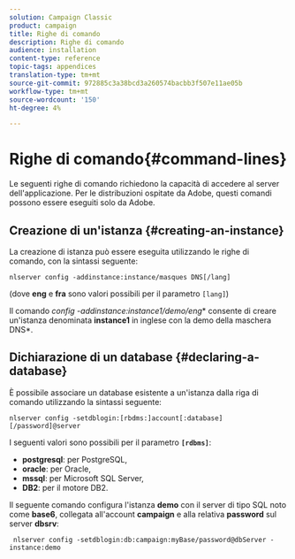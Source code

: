 ```yaml
---
solution: Campaign Classic
product: campaign
title: Righe di comando
description: Righe di comando
audience: installation
content-type: reference
topic-tags: appendices
translation-type: tm+mt
source-git-commit: 972885c3a38bcd3a260574bacbb3f507e11ae05b
workflow-type: tm+mt
source-wordcount: '150'
ht-degree: 4%

---
```



# Righe di comando{#command-lines}

Le seguenti righe di comando richiedono la capacità di accedere al server dell&#39;applicazione. Per le distribuzioni ospitate da  Adobe, questi comandi possono essere eseguiti solo da  Adobe.

## Creazione di un&#39;istanza {#creating-an-instance}

La creazione di istanza può essere eseguita utilizzando le righe di comando, con la sintassi seguente:

```
nlserver config -addinstance:instance/masques DNS[/lang]
```

(dove **eng** e **fra** sono valori possibili per il parametro `[lang]`)

Il comando **config -addinstance:instance1/demo*/eng** consente di creare un&#39;istanza denominata **instance1** in inglese con la demo della maschera DNS*.

## Dichiarazione di un database {#declaring-a-database}

È possibile associare un database esistente a un&#39;istanza dalla riga di comando utilizzando la sintassi seguente:

```
nlserver config -setdblogin:[rbdms:]account[:database][/password]@server
```

I seguenti valori sono possibili per il parametro **`[rdbms]`**:

* **postgresql**: per PostgreSQL,
* **oracle**: per  Oracle,
* **mssql**: per Microsoft SQL Server,
* **DB2**: per il motore DB2.

Il seguente comando configura l&#39;istanza **demo** con il server di tipo SQL noto come **base6**, collegata all&#39;account **campaign** e alla relativa **password** sul server **dbsrv**:

```
 nlserver config -setdblogin:db:campaign:myBase/password@dbServer -instance:demo
```

